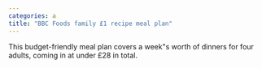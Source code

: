 ```yaml
---
categories: a
title: "BBC Foods family £1 recipe meal plan"
---
```

This budget-friendly meal plan covers a week"s worth of dinners for four adults, coming in at under £28 in total.